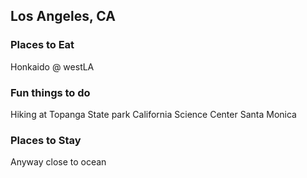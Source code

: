 ## Los Angeles, CA

### Places to Eat
Honkaido @ westLA

### Fun things to do
Hiking at Topanga State park
California Science Center
Santa Monica

### Places to Stay
Anyway close to ocean
